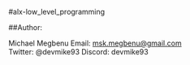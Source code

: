 #alx-low_level_programming

##Author:

Michael Megbenu
Email: msk.megbenu@gmail.com    
Twitter: @devmike93
Discord: devmike93

